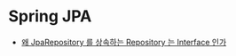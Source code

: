 # Spring JPA

-   [왜 JpaRepository 를 상속하는 Repository 는 Interface 인가](왜_JpaRepository를_상속하는_Repository는_Interface_인가)
